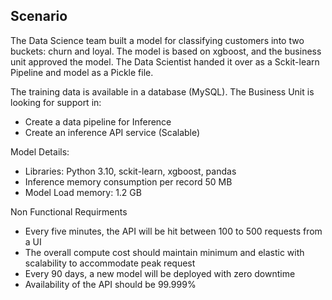 ## Scenario 
The Data Science team built a model for classifying customers into two buckets: churn and loyal.
The model is based on xgboost, and the business unit approved the model.
The Data Scientist handed it over as a Sckit-learn Pipeline and model as a Pickle file.

The training data is available in a database (MySQL).
The Business Unit is looking for support in:

- Create a data pipeline for Inference
- Create an inference API service (Scalable) 

Model Details:
- Libraries: Python 3.10, sckit-learn, xgboost, pandas
- Inference memory consumption per record 50 MB
- Model Load memory: 1.2 GB


Non Functional Requirments
- Every five minutes, the API will be hit between 100 to 500 requests from a UI
- The overall compute cost should maintain minimum and elastic with scalability to accommodate peak request 
- Every 90 days, a new model will be deployed with zero downtime
- Availability of the API should be 99.999%
